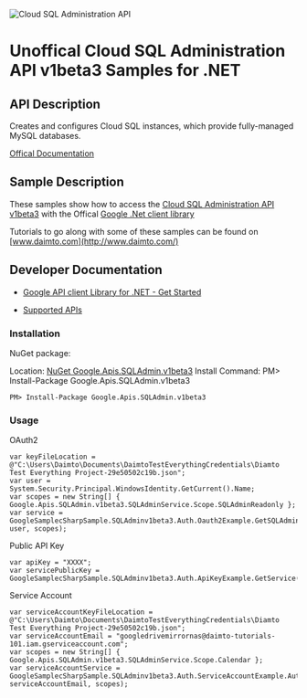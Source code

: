 ﻿![Cloud SQL Administration API](https://www.gstatic.com/images/branding/product/1x/googleg_32dp.png)

# Unoffical Cloud SQL Administration API v1beta3 Samples for .NET  

## API Description

Creates and configures Cloud SQL instances, which provide fully-managed MySQL databases.

[Offical Documentation](https://cloud.google.com/sql/docs/reference/latest)

## Sample Description

These samples show how to access the [Cloud SQL Administration API v1beta3](https://cloud.google.com/sql/docs/reference/latest) with the Offical [Google .Net client library](https://github.com/google/google-api-dotnet-client)

Tutorials to go along with some of these samples can be found on [www.daimto.com](http://www.daimto.com/)

## Developer Documentation

* [Google API client Library for .NET - Get Started](https://developers.google.com/api-client-library/dotnet/get_started)

* [Supported APIs](https://developers.google.com/api-client-library/dotnet/apis/)

### Installation

NuGet package:

Location: [NuGet Google.Apis.SQLAdmin.v1beta3](https://www.nuget.org/packages/Google.Apis.SQLAdmin.v1beta3)
Install Command: PM>  Install-Package Google.Apis.SQLAdmin.v1beta3

```
PM> Install-Package Google.Apis.SQLAdmin.v1beta3
```

### Usage

OAuth2
```
var keyFileLocation = @"C:\Users\Daimto\Documents\DaimtoTestEverythingCredentials\Diamto Test Everything Project-29e50502c19b.json";
var user = System.Security.Principal.WindowsIdentity.GetCurrent().Name;
var scopes = new String[] { Google.Apis.SQLAdmin.v1beta3.SQLAdminService.Scope.SQLAdminReadonly };
var service = GoogleSamplecSharpSample.SQLAdminv1beta3.Auth.Oauth2Example.GetSQLAdminService(keyFileLocation, user, scopes);
```

Public API Key

```
var apiKey = "XXXX";
var servicePublicKey = GoogleSamplecSharpSample.SQLAdminv1beta3.Auth.ApiKeyExample.GetService(apiKey);
```

Service Account
```
var serviceAccountKeyFileLocation = @"C:\Users\Daimto\Documents\DaimtoTestEverythingCredentials\Diamto Test Everything Project-29e50502c19b.json";
var serviceAccountEmail = "googledrivemirrornas@daimto-tutorials-101.iam.gserviceaccount.com";
var scopes = new String[] { Google.Apis.SQLAdmin.v1beta3.SQLAdminService.Scope.Calendar };            
var serviceAccountService = GoogleSamplecSharpSample.SQLAdminv1beta3.Auth.ServiceAccountExample.AuthenticateServiceAccount(serviceAccountKeyFileLocation, serviceAccountEmail, scopes);
```
